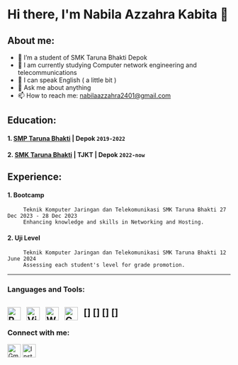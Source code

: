 # Hi there, I'm Nabila Azzahra Kabita 👋
## About me:

- 👯 I’m a student of SMK Taruna Bhakti Depok
- 🌱 I am currently studying Computer network engineering and telecommunications
- 🤔 I can speak English ( a little bit )
- 💬 Ask me about anything
- 📫 How to reach me: nabilaazzahra2401@gmail.com

## Education: 

#### 1. [SMP Taruna Bhakti](https://smptarunabhakti.com) |  Depok `2019-2022`
   
#### 2. [SMK Taruna Bhakti](https://smktarunabhakti.net) | TJKT | Depok `2022-now`

## Experience:
#### 1. Bootcamp 
         Teknik Komputer Jaringan dan Telekomunikasi SMK Taruna Bhakti 27 Dec 2023 - 28 Dec 2023 
         Enhancing knowledge and skills in Networking and Hosting.
         
#### 2. Uji Level
         Teknik Komputer Jaringan dan Telekomunikasi SMK Taruna Bhakti 12 June 2024 
         Assessing each student's level for grade promotion.
---

### Languages and Tools:

[<img align="left" alt="Python" width="30px" src="https://upload.wikimedia.org/wikipedia/commons/thumb/c/c3/Python-logo-notext.svg/110px-Python-logo-notext.svg.png?20100317150552" style="padding-right:10px;" />]
[<img align="left" alt="Virtual Box" width="30px" src="https://i0.wp.com/softfamed.com/wp-content/uploads/2020/12/VirtualBox.jpg" style="padding-right:10px;" />]
[<img align="left" alt="Wireshark" width="30px" src="https://th.bing.com/th/id/OIP.DqamdMw9_26o0VGnbj5WxAAAAA?w=180&h=180&c=7&r=0&o=5&pid=1.7" style="padding-right:10px;" />]
[<img align="left" alt="GNS3" width="30px" src="https://th.bing.com/th/id/OIP.JKUr88cx2GhalHYydwPeDgAAAA?w=153&h=180&c=7&r=0&o=5&pid=1.7" style="padding-right:10px;" />]
---
### Connect with me:


<a href="mailto:nabilaazzahra2401@gmail.com">
</a>       
    <img src="https://upload.wikimedia.org/wikipedia/commons/4/4e/Gmail_Icon.png" alt="Gmail" style="width:30px;height:30px;"> 
<a href="https://www.instagram.com/threeoflaa" target="_blank">
    <img src="https://upload.wikimedia.org/wikipedia/commons/a/a5/Instagram_icon.png" alt="Instagram" style="width:30px;height:30px;">
</a>




